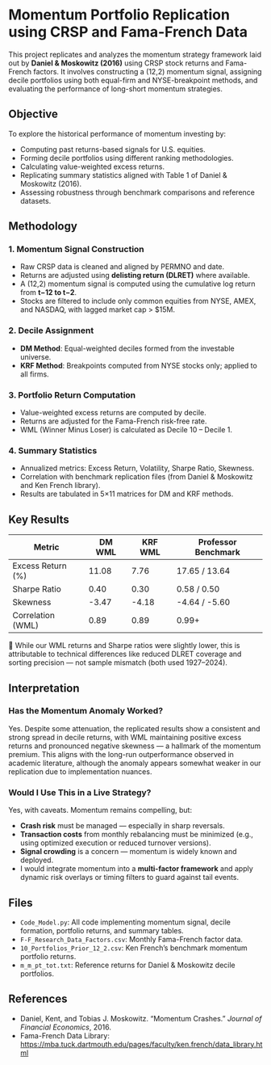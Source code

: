 # Momentum Portfolio Replication using CRSP and Fama-French Data

This project replicates and analyzes the momentum strategy framework laid out by **Daniel & Moskowitz (2016)** using CRSP stock returns and Fama-French factors. It involves constructing a (12,2) momentum signal, assigning decile portfolios using both equal-firm and NYSE-breakpoint methods, and evaluating the performance of long-short momentum strategies.

## Objective

To explore the historical performance of momentum investing by:
- Computing past returns-based signals for U.S. equities.
- Forming decile portfolios using different ranking methodologies.
- Calculating value-weighted excess returns.
- Replicating summary statistics aligned with Table 1 of Daniel & Moskowitz (2016).
- Assessing robustness through benchmark comparisons and reference datasets.

## Methodology

### 1. Momentum Signal Construction
- Raw CRSP data is cleaned and aligned by PERMNO and date.
- Returns are adjusted using **delisting return (DLRET)** where available.
- A (12,2) momentum signal is computed using the cumulative log return from **t−12 to t−2**.
- Stocks are filtered to include only common equities from NYSE, AMEX, and NASDAQ, with lagged market cap > $15M.

### 2. Decile Assignment
- **DM Method**: Equal-weighted deciles formed from the investable universe.
- **KRF Method**: Breakpoints computed from NYSE stocks only; applied to all firms.

### 3. Portfolio Return Computation
- Value-weighted excess returns are computed by decile.
- Returns are adjusted for the Fama-French risk-free rate.
- WML (Winner Minus Loser) is calculated as Decile 10 – Decile 1.

### 4. Summary Statistics
- Annualized metrics: Excess Return, Volatility, Sharpe Ratio, Skewness.
- Correlation with benchmark replication files (from Daniel & Moskowitz and Ken French library).
- Results are tabulated in 5×11 matrices for DM and KRF methods.

## Key Results

| Metric             | DM WML | KRF WML | Professor Benchmark |
|--------------------|--------|---------|----------------------|
| Excess Return (%)  | 11.08  | 7.76    | 17.65 / 13.64        |
| Sharpe Ratio       | 0.40   | 0.30    | 0.58 / 0.50          |
| Skewness           | -3.47  | -4.18   | -4.64 / -5.60        |
| Correlation (WML)  | 0.89   | 0.89    | 0.99+                |

📌 While our WML returns and Sharpe ratios were slightly lower, this is attributable to technical differences like reduced DLRET coverage and sorting precision — not sample mismatch (both used 1927–2024).

## Interpretation

### Has the Momentum Anomaly Worked?

Yes. Despite some attenuation, the replicated results show a consistent and strong spread in decile returns, with WML maintaining positive excess returns and pronounced negative skewness — a hallmark of the momentum premium. This aligns with the long-run outperformance observed in academic literature, although the anomaly appears somewhat weaker in our replication due to implementation nuances.

### Would I Use This in a Live Strategy?

Yes, with caveats. Momentum remains compelling, but:

- **Crash risk** must be managed — especially in sharp reversals.
- **Transaction costs** from monthly rebalancing must be minimized (e.g., using optimized execution or reduced turnover versions).
- **Signal crowding** is a concern — momentum is widely known and deployed.
- I would integrate momentum into a **multi-factor framework** and apply dynamic risk overlays or timing filters to guard against tail events.

## Files

- `Code_Model.py`: All code implementing momentum signal, decile formation, portfolio returns, and summary tables.
- `F-F_Research_Data_Factors.csv`: Monthly Fama-French factor data.
- `10_Portfolios_Prior_12_2.csv`: Ken French’s benchmark momentum portfolio returns.
- `m_m_pt_tot.txt`: Reference returns for Daniel & Moskowitz decile portfolios.

## References

- Daniel, Kent, and Tobias J. Moskowitz. “Momentum Crashes.” *Journal of Financial Economics*, 2016.
- Fama-French Data Library: https://mba.tuck.dartmouth.edu/pages/faculty/ken.french/data_library.html
